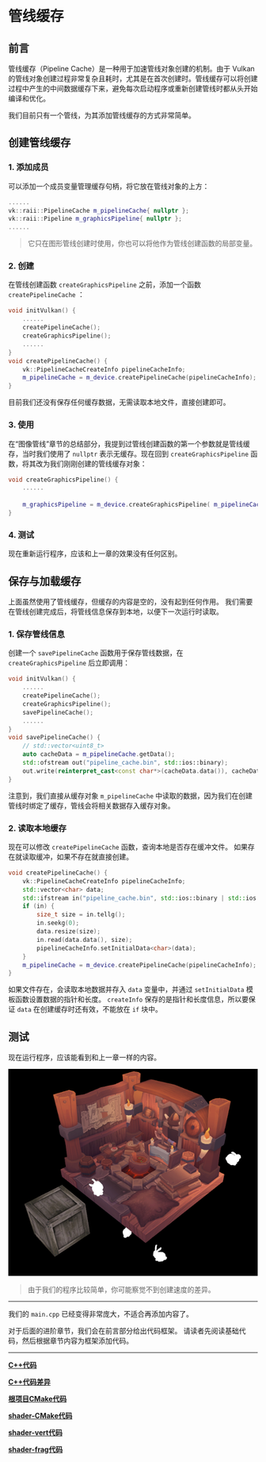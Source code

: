 # **管线缓存**

## **前言**

管线缓存（Pipeline Cache）是一种用于加速管线对象创建的机制。由于 Vulkan 的管线对象创建过程非常复杂且耗时，尤其是在首次创建时。管线缓存可以将创建过程中产生的中间数据缓存下来，避免每次启动程序或重新创建管线时都从头开始编译和优化。

我们目前只有一个管线，为其添加管线缓存的方式非常简单。

## **创建管线缓存**

### 1. 添加成员

可以添加一个成员变量管理缓存句柄，将它放在管线对象的上方：

```cpp
......
vk::raii::PipelineCache m_pipelineCache{ nullptr };
vk::raii::Pipeline m_graphicsPipeline{ nullptr };
......
```

> 它只在图形管线创建时使用，你也可以将他作为管线创建函数的局部变量。

### 2. 创建

在管线创建函数 `createGraphicsPipeline` 之前，添加一个函数 `createPipelineCache` ：

```cpp
void initVulkan() {
    ......
    createPipelineCache();
    createGraphicsPipeline();
    ......
}
void createPipelineCache() {
    vk::PipelineCacheCreateInfo pipelineCacheInfo;
    m_pipelineCache = m_device.createPipelineCache(pipelineCacheInfo);
}
```

目前我们还没有保存任何缓存数据，无需读取本地文件，直接创建即可。

### 3. 使用


在“图像管线”章节的总结部分，我提到过管线创建函数的第一个参数就是管线缓存，当时我们使用了 `nullptr` 表示无缓存。现在回到 `createGraphicsPipeline` 函数，将其改为我们刚刚创建的管线缓存对象：

```cpp
void createGraphicsPipeline() {
    ......

    m_graphicsPipeline = m_device.createGraphicsPipeline( m_pipelineCache, pipelineInfo );
}
```

### 4. 测试

现在重新运行程序，应该和上一章的效果没有任何区别。

## **保存与加载缓存**

上面虽然使用了管线缓存，但缓存的内容是空的，没有起到任何作用。
我们需要在管线创建完成后，将管线信息保存到本地，以便下一次运行时读取。

### 1. 保存管线信息

创建一个 `savePipelineCache` 函数用于保存管线数据，在 `createGraphicsPipeline` 后立即调用：

```cpp
void initVulkan() {
    ......
    createPipelineCache();
    createGraphicsPipeline();
    savePipelineCache();
    ......
}
void savePipelineCache() {
    // std::vector<uint8_t>
    auto cacheData = m_pipelineCache.getData();
    std::ofstream out("pipeline_cache.bin", std::ios::binary);
    out.write(reinterpret_cast<const char*>(cacheData.data()), cacheData.size());
}
```

注意到，我们直接从缓存对象 `m_pipelineCache` 中读取的数据，因为我们在创建管线时绑定了缓存，管线会将相关数据存入缓存对象。

### 2. 读取本地缓存

现在可以修改 `createPipelineCache` 函数，查询本地是否存在缓冲文件。
如果存在就读取缓冲，如果不存在就直接创建。

```cpp
void createPipelineCache() {
    vk::PipelineCacheCreateInfo pipelineCacheInfo;
    std::vector<char> data;
    std::ifstream in("pipeline_cache.bin", std::ios::binary | std::ios::ate);
    if (in) {
        size_t size = in.tellg();
        in.seekg(0);
        data.resize(size);
        in.read(data.data(), size);
        pipelineCacheInfo.setInitialData<char>(data);
    }
    m_pipelineCache = m_device.createPipelineCache(pipelineCacheInfo);
}
```

如果文件存在，会读取本地数据并存入 `data` 变量中，并通过 `setInitialData` 模板函数设置数据的指针和长度。
`createInfo` 保存的是指针和长度信息，所以要保证 `data` 在创建缓存时还有效，不能放在 `if` 块中。

## **测试**

现在运行程序，应该能看到和上一章一样的内容。

![final_crate](../../images/0370/final_crate.png)

> 由于我们的程序比较简单，你可能察觉不到创建速度的差异。

---

我们的 `main.cpp` 已经变得非常庞大，不适合再添加内容了。

对于后面的进阶章节，我们会在前言部分给出代码框架。
请读者先阅读基础代码，然后根据章节内容为框架添加代码。

---

**[C++代码](../../codes/03/80_pipelinecache/main.cpp)**

**[C++代码差异](../../codes/03/80_pipelinecache/main.diff)**

**[根项目CMake代码](../../codes/03/50_pushconstant/CMakeLists.txt)**

**[shader-CMake代码](../../codes/03/50_pushconstant/shaders/CMakeLists.txt)**

**[shader-vert代码](../../codes/03/60_dynamicuniform/shaders/shader.vert)**

**[shader-frag代码](../../codes/03/70_separatesampler/shaders/shader.frag)**
